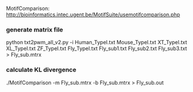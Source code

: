 MotifComparison: http://bioinformatics.intec.ugent.be/MotifSuite/usemotifcomparison.php

### generate matrix file
python txt2pwm_all_v2.py -i Human_TypeI.txt Mouse_TypeI.txt XT_TypeI.txt XL_TypeI.txt ZF_TypeI.txt Fly_TypeI.txt Fly_sub1.txt Fly_sub2.txt Fly_sub3.txt > Fly_sub.mtrx

### calculate KL divergence
./MotifComparison -m Fly_sub.mtrx -b Fly_sub.mtrx > Fly_sub.out
